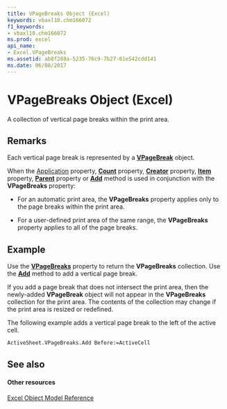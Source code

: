 ```yaml
---
title: VPageBreaks Object (Excel)
keywords: vbaxl10.chm166072
f1_keywords:
- vbaxl10.chm166072
ms.prod: excel
api_name:
- Excel.VPageBreaks
ms.assetid: ab8f288a-5235-76c9-7b27-81e542cdd141
ms.date: 06/08/2017
---
```



# VPageBreaks Object (Excel)

A collection of vertical page breaks within the print area.


## Remarks

Each vertical page break is represented by a **[VPageBreak](vpagebreak-object-excel.md)** object.

When the [Application](vpagebreaks-application-property-excel.md) property, **[Count](vpagebreaks-count-property-excel.md)** property, **[Creator](lineformat-creator-property-excel.md)** property, **[Item](vpagebreaks-item-property-excel.md)** property, **[Parent](vpagebreaks-parent-property-excel.md)** property or **[Add](vpagebreaks-add-method-excel.md)** method is used in conjunction with the **VPageBreaks** property:


- For an automatic print area, the **VPageBreaks** property applies only to the page breaks within the print area.
    
- For a user-defined print area of the same range, the **VPageBreaks** property applies to all of the page breaks.
    

## Example

Use the **[VPageBreaks](sheets-vpagebreaks-property-excel.md)** property to return the **VPageBreaks** collection. Use the **[Add](vpagebreaks-add-method-excel.md)** method to add a vertical page break.

If you add a page break that does not intersect the print area, then the newly-added **VPageBreak** object will not appear in the **VPageBreaks** collection for the print area. The contents of the collection may change if the print area is resized or redefined.

The following example adds a vertical page break to the left of the active cell.




```vb
ActiveSheet.VPageBreaks.Add Before:=ActiveCell
```


## See also


#### Other resources


[Excel Object Model Reference](http://msdn.microsoft.com/library/11ea8598-8a20-92d5-f98b-0da04263bf2c%28Office.15%29.aspx)


